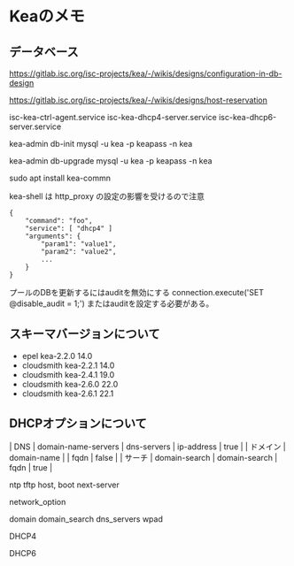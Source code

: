 # Keaのメモ

## データベース

https://gitlab.isc.org/isc-projects/kea/-/wikis/designs/configuration-in-db-design

https://gitlab.isc.org/isc-projects/kea/-/wikis/designs/host-reservation


isc-kea-ctrl-agent.service
isc-kea-dhcp4-server.service
isc-kea-dhcp6-server.service

kea-admin db-init mysql -u kea -p keapass -n kea


kea-admin db-upgrade mysql -u kea -p keapass -n kea

sudo apt install kea-commn

kea-shell は http_proxy の設定の影響を受けるので注意

```
{
    "command": "foo",
    "service": [ "dhcp4" ]
    "arguments": {
        "param1": "value1",
        "param2": "value2",
        ...
    }
}
```

プールのDBを更新するにはauditを無効にする
connection.execute('SET @disable_audit = 1;')
またはauditを設定する必要がある。

## スキーマバージョンについて

- epel kea-2.2.0 14.0
- cloudsmith kea-2.2.1 14.0
- cloudsmith kea-2.4.1 19.0
- cloudsmith kea-2.6.0 22.0
- cloudsmith kea-2.6.1 22.1

## DHCPオプションについて


| DNS | domain-name-servers | dns-servers | ip-address | true |
| ドメイン | domain-name |  | fqdn | false |
| サーチ | domain-search | domain-search | fqdn | true |
<!-- | ブートファイル |    | bootfile-url|                         url -->

ntp
tftp host, boot
next-server

network_option

domain
domain_search
dns_servers
wpad



DHCP4

DHCP6




